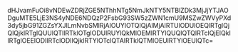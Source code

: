dHJvamFuOi8vNDEwZDRjZGE5NThhNTg5NmJkNTY5NTBlZDk3MjJjYTJAODguMTE5LjE3NS4yNDE6NDQzP2FsbG93SW5zZWN1cmU9MSZwZWVyPXd3dy5jbG91ZGZsYXJlLmNvbSMlRjAlOUYlOTQlQjAlMjAlRTUlODUlOEQlRTglQjQlQjklRTglQUUlQTIlRTklOTglODUlRUYlQkMlOEMlRTYlQUQlQTQlRTclQjElQkIlRTglOEElODIlRTclODIlQjklRTYlOTclQTAlRTklQTMlOEUlRTYlOEUlQTc=
